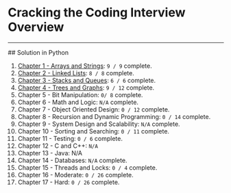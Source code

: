 # Cracking the Coding Interview Overview
<hr>
## Solution in Python

1. [Chapter 1 - Arrays and Strings](prep/cracking-the-coding-interview/chapter1): `9 / 9` complete.
2. [Chapter 2 - Linked Lists](prep/cracking-the-coding-interview/chapter2): `8 / 8` complete.
3. [Chapter 3 - Stacks and Queues](prep/cracking-the-coding-interview/chapter3): `6 / 6` complete.
4. [Chapter 4 - Trees and Graphs](prep/cracking-the-coding-interview/chapter4): `9 / 12` complete.
5. Chapter 5 - Bit Manipulation: `0/ 8` complete.
6. Chapter 6 - Math and Logic: `N/A` complete.
7. Chapter 7 - Object Oriented Design: `0 / 12` complete.
8. Chapter 8 - Recursion and Dynamic Programming: `0 / 14` complete.
9. Chapter 9 - System Design and Scalability: `N/A` complete.
10. Chapter 10 - Sorting and Searching: `0 / 11` complete.
11. Chapter 11 - Testing: `0 / 6` complete.
12. Chapter 12 - C and C++: `N/A`
13. Chapter 13 - Java: N/A
14. Chapter 14 - Databases: `N/A` complete.
15. Chapter 15 - Threads and Locks: `0 / 4` complete.
16. Chapter 16 - Moderate: `0 / 26` complete.
17. Chapter 17 - Hard: `0 / 26` complete.
